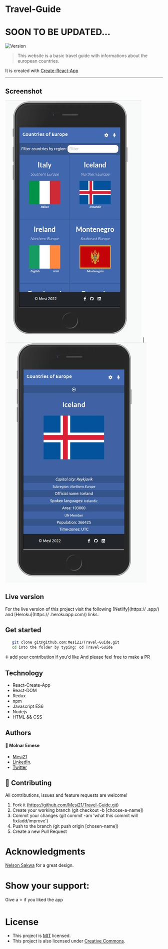 # Travel-Guide

# SOON TO BE UPDATED...

<img alt="Version" src="https://img.shields.io/badge/version-1.0.0-blue.svg?cacheSeconds=2592000" />

> This website is a basic travel guide with informations about the european countries.
> 
It is created with [Create-React-App](https://github.com/facebook/create-react-app)

---

## Screenshot

![All Countries](./src/Assets/countries.jpg) | ![All Countries](./src/Assets/details.jpg)

## Live version

For the live version of this project visit the following [Netlify](https:// .app/) and [Heroku](https:// .herokuapp.com/) links.

## Get started

```bash
   git clone git@github.com:Mesi21/Travel-Guide.git
   cd into the folder by typing: cd Travel-Guide
```

 :heavy_plus_sign: add your contribution if you'd like
 And please feel free to make a PR

 ## Technology

- React-Create-App
- React-DOM
- Redux
- npm
- Javascript ES6
- Nodejs
- HTML && CSS

## Authors

#### :bust_in_silhouette: Molnar Emese 
  - [Mesi21](https://github.com/Mesi21)
  - [LinkedIn](https://www.linkedin.com/in/emesemesimolnar/).  
  - [Twitter](https://twitter.com/buksimesi21) 


## 🤝 Contributing
All contributions, issues and feature requests are welcome!

1. Fork it (https://github.com/Mesi21/Travel-Guide.git)
2. Create your working branch (git checkout -b [choose-a-name])
3. Commit your changes (git commit -am 'what this commit will fix/add/improve')
4. Push to the branch (git push origin [chosen-name])
5. Create a new Pull Request

# Acknowledgments
[Nelson Sakwa](https://www.behance.net/sakwadesignstudio) for a great design.

# Show your support:

Give a :star: if you liked the app

# License
- This project is [MIT](LICENSE.md) licensed.
- This project is also licensed under [Creative Commons](https://creativecommons.org/licenses/by-nc/4.0/).